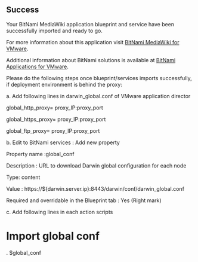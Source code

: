 [BitNami Applications for VMware]: http://bitnami.org/vmware "BitNami Applications for VMware"
[BitNami MediaWiki for VMware]: http://bitnami.org/vmware/mediawiki "BitNami MediaWiki for VMware"


## Success
Your BitNami MediaWiki application blueprint and service have been successfully imported and ready to go.

For more information about this application visit [BitNami MediaWiki for VMware].

Additional information about BitNami solutions is available at [BitNami Applications for VMware].

Please do the following steps once blueprint/services imports successfully, if deployment environment is behind the proxy:

a. Add following lines in darwin_global.conf of VMware application director

global_http_proxy= proxy_IP:proxy_port

global_https_proxy= proxy_IP:proxy_port

global_ftp_proxy= proxy_IP:proxy_port

b. Edit to BitNami services : Add new property

Property name :global_conf

Description : URL to download Darwin global configuration for each node

Type: content

Value : https://${darwin.server.ip}:8443/darwin/conf/darwin_global.conf

Required and overridable in the Blueprint tab : Yes (Right mark)

c. Add following lines in each action scripts

 # Import global conf

 . $global_conf
